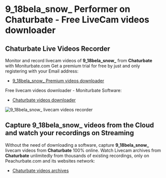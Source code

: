 # 9_18bela_snow_ Performer on Chaturbate - Free LiveCam videos downloader

## Chaturbate Live Videos Recorder

Monitor and record livecam videos of **9_18bela_snow_** from **Chaturbate** with Moniturbate.com
Get a premium trial for free by just and only registering with your Email address:
* [9_18bela_snow_ Premium videos downloader](https://moniturbate.com/request-demo-licence-key.html)

Free livecam videos downloader - Moniturbate Software:
* [Chaturbate videos downloader](https://moniturbate.com/moniturbate-download-software.html)

![9_18bela_snow_ livecam videos recorder](https://peachurnet.com/templates/moniturbate-software.png)


## Capture 9_18bela_snow_ videos from the Cloud and watch your recordings on Streaming

Without the need of downloading a software, capture **9_18bela_snow_** livecam videos from **Chaturbate** 100% online.
Watch Livecam archives from **Chaturbate** unlimitedly from thousands of existing recordings, only on Peachurbate.com and its websites network:
* [Chaturbate videos archives](https://peachurnet.com/)